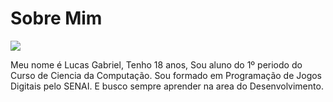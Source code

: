 # Sobre Mim

<p> <img src="./imagens/perfil.jpg"></p>
Meu nome é Lucas Gabriel, Tenho 18 anos, Sou aluno do 1º periodo do Curso de Ciencia da Computação. Sou formado em Programação de Jogos Digitais pelo SENAI. E busco sempre aprender na area do Desenvolvimento.
